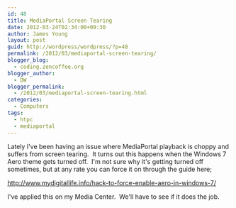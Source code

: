 ```yaml
---
id: 48
title: MediaPortal Screen Tearing
date: 2012-03-24T02:34:00+09:30
author: James Young
layout: post
guid: http://wordpress/wordpress/?p=48
permalink: /2012/03/mediaportal-screen-tearing/
blogger_blog:
  - coding.zencoffee.org
blogger_author:
  - DW
blogger_permalink:
  - /2012/03/mediaportal-screen-tearing.html
categories:
  - Computers
tags:
  - htpc
  - mediaportal
---
```

Lately I've been having an issue where MediaPortal playback is choppy and suffers from screen tearing.  It turns out this happens when the Windows 7 Aero theme gets turned off.  I'm not sure why it's getting turned off sometimes, but at any rate you can force it on through the guide here;

<http://www.mydigitallife.info/hack-to-force-enable-aero-in-windows-7/>

I've applied this on my Media Center.  We'll have to see if it does the job.